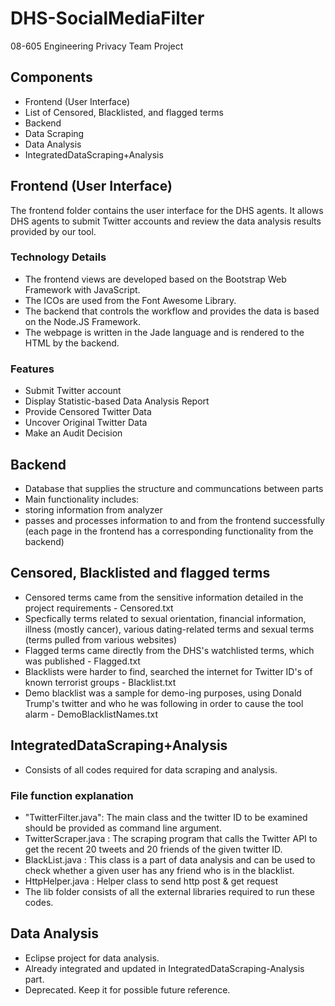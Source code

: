 # DHS-SocialMediaFilter

08-605 Engineering Privacy Team Project

## Components

- Frontend (User Interface)
- List of Censored, Blacklisted, and flagged terms
- Backend
- Data Scraping
- Data Analysis
- IntegratedDataScraping+Analysis

## Frontend (User Interface)

The frontend folder contains the user interface for the DHS agents. It allows DHS agents to submit Twitter accounts and review the data analysis results provided by our tool.

### Technology Details

- The frontend views are developed based on the Bootstrap Web Framework with JavaScript. 
- The ICOs are used from the Font Awesome Library. 
- The backend that controls the workflow and provides the data is based on the Node.JS Framework. 
- The webpage is written in the Jade language and is rendered to the HTML by the backend.

### Features

- Submit Twitter account
- Display Statistic-based Data Analysis Report
- Provide Censored Twitter Data
- Uncover Original Twitter Data
- Make an Audit Decision

## Backend

- Database that supplies the structure and communcations between parts
- Main functionality includes:
 - storing information from analyzer
 - passes and processes information to and from the frontend successfully (each page in the frontend has a corresponding functionality from the backend)

## Censored, Blacklisted and flagged terms 
 - Censored terms came from the sensitive information detailed in the project requirements - Censored.txt
  - Specfically terms related to sexual orientation, financial information, illness (mostly cancer), various dating-related terms and sexual terms (terms pulled from various websites)
 - Flagged terms came directly from the DHS's watchlisted terms, which was published - Flagged.txt
 - Blacklists were harder to find, searched the internet for Twitter ID's of known terrorist groups - Blacklist.txt
 - Demo blacklist was a sample for demo-ing purposes, using Donald Trump's twitter and who he was following in order to cause the tool alarm - DemoBlacklistNames.txt

## IntegratedDataScraping+Analysis
- Consists of all codes required for data scraping and analysis. 

### File function explanation
- "TwitterFilter.java": The main class and the twitter ID to be examined should be provided as command line argument.
- TwitterScraper.java : The scraping program that calls the Twitter API to get the recent 20 tweets and 20 friends of the given twitter ID.
- BlackList.java : This class is a part of data analysis and can be used to check whether a given user has any friend who is in the blacklist.
- HttpHelper.java : Helper class to send http post & get request
- The lib folder consists of all the external libraries required to run these codes.

## Data Analysis
- Eclipse project for data analysis.
- Already integrated and updated in IntegratedDataScraping-Analysis part.
- Deprecated. Keep it for possible future reference.

